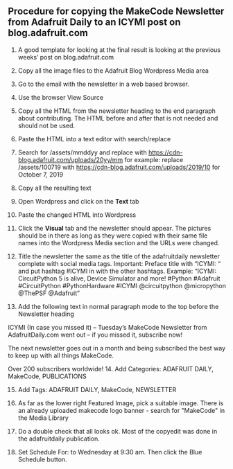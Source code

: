 ## Procedure for copying the MakeCode Newsletter from Adafruit Daily to an ICYMI post on blog.adafruit.com

1.	A good template for looking at the final result is looking at the previous weeks’ post on blog.adafruit.com

2.	Copy all the image files to the Adafruit Blog Wordpress Media area

3.	Go to the email with the newsletter in a web based browser.

4.	Use the browser View Source

5.	Copy all the HTML from the newsletter heading to the end paragraph about contributing. The HTML before and after that is not needed and should not be used.

6.	Paste the HTML into a text editor with search/replace

7.	Search for /assets/mmddyy and replace with https://cdn-blog.adafruit.com/uploads/20yy/mm
    for example: replace /assets/100719 with https://cdn-blog.adafruit.com/uploads/2019/10 for October 7, 2019

8.	Copy all the resulting text

9.	Open Wordpress and click on the **Text** tab

10.	Paste the changed HTML into Wordpress 

11.	Click the **Visual** tab and the newsletter should appear. The pictures should be in there as long as they were copied with their same file names into the Wordpress Media section and the URLs were changed.

12.	Title the newsletter the same as the title of the adafruitdaily newsletter complete with social media tags. Important: Preface title with “ICYMI: “ and put hashtag #ICYMI in with the other hashtags. Example: “ICYMI: CircuitPython 5 is alive, Device Simulator and more! #Python #Adafruit #CircuitPython #PythonHardware #ICYMI @circuitpython @micropython @ThePSF @Adafruit”

13.	Add the following text in normal paragraph mode to the top before the Newsletter heading

ICYMI (In case you missed it) – Tuesday’s MakeCode Newsletter from AdafruitDaily.com went out – if you missed it, subscribe now!

The next newsletter goes out in a month and being subscribed the best way to keep up with all things MakeCode.

Over 200 subscribers worldwide!
14.	Add Categories: ADAFRUIT DAILY, MakeCode, PUBLICATIONS

15.	Add Tags: ADAFRUIT DAILY, MakeCode, NEWSLETTER

16.	As far as the lower right Featured Image, pick a suitable image. There is an already uploaded makecode logo banner - search for "MakeCode" in the Media Library

17.	Do a double check that all looks ok. Most of the copyedit was done in the adafruitdaily publication.

18.	Set Schedule For: to Wednesday at 9:30 am. Then click the Blue Schedule button.
